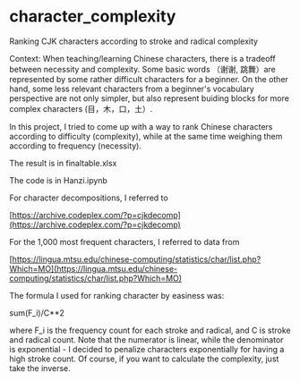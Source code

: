   
# character_complexity
Ranking CJK characters according to stroke and radical complexity

Context: When teaching/learning Chinese characters, there is a tradeoff between necessity and complexity. Some basic words （谢谢, 跳舞）are represented by some rather difficult characters for a beginner. On the other hand, some less relevant characters from a beginner's vocabulary perspective are not only simpler, but also represent buiding blocks for more complex characters (目，木，口，土）.

In this project, I tried to come up with a way to rank Chinese characters according to difficulty (complexity), while at the same time weighing them according to frequency (necessity).

The result is in finaltable.xlsx

The code is in Hanzi.ipynb

For character decompositions, I referred to 

[https://archive.codeplex.com/?p=cjkdecomp](https://archive.codeplex.com/?p=cjkdecomp)

For the 1,000 most frequent characters, I referred to data from 

[https://lingua.mtsu.edu/chinese-computing/statistics/char/list.php?Which=MO](https://lingua.mtsu.edu/chinese-computing/statistics/char/list.php?Which=MO)

The formula I used for ranking character by easiness was:

sum(F_i)/C\**2

where F_i is the frequency count for each stroke and radical, and C is stroke and radical count. Note that the numerator is linear, while the denominator is exponential - I decided to penalize characters exponentially for having a high stroke count. Of course, if you want to calculate the complexity, just take the inverse.
